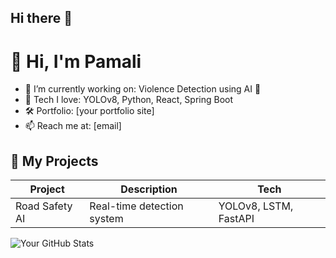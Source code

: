 ## Hi there 👋

<!--
**pamali-sapunika/pamali-sapunika** is a ✨ _special_ ✨ repository because its `README.md` (this file) appears on your GitHub profile.

Here are some ideas to get you started:

- 🔭 I’m currently working on ...
- 🌱 I’m currently learning ...
- 👯 I’m looking to collaborate on ...
- 🤔 I’m looking for help with ...
- 💬 Ask me about ...
- 📫 How to reach me: ...
- 😄 Pronouns: ...
- ⚡ Fun fact: ...
-->
# 👋 Hi, I'm Pamali
- 🌱 I’m currently working on: Violence Detection using AI 🧠
- 🔭 Tech I love: YOLOv8, Python, React, Spring Boot
- 🛠️ Portfolio: [your portfolio site]
- 📫 Reach me at: [email]

## 🚀 My Projects
| Project | Description | Tech |
|--------|-------------|------|
| Road Safety AI | Real-time detection system | YOLOv8, LSTM, FastAPI |

![Your GitHub Stats](https://github-readme-stats.vercel.app/api?username=your_username&show_icons=true&theme=tokyonight)
